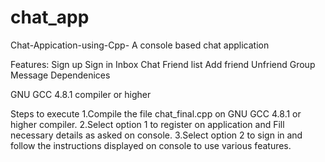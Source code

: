 # chat_app

Chat-Appication-using-Cpp-
A console based chat application 

Features:
Sign up
Sign in
Inbox
Chat
Friend list
Add friend
Unfriend
Group Message
Dependenices

GNU GCC 4.8.1 compiler or higher

Steps to execute
 1.Compile the file chat_final.cpp on GNU GCC 4.8.1 or higher compiler.
 2.Select option 1 to register on application and Fill necessary details as asked on console.
 3.Select option 2 to sign in and follow the instructions displayed on console to use various features.
